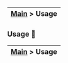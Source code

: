| [Main](/README.md) > Usage |
|----------------------------|

### Usage :wrench:

| [Main](/README.md) > Usage |
|----------------------------|